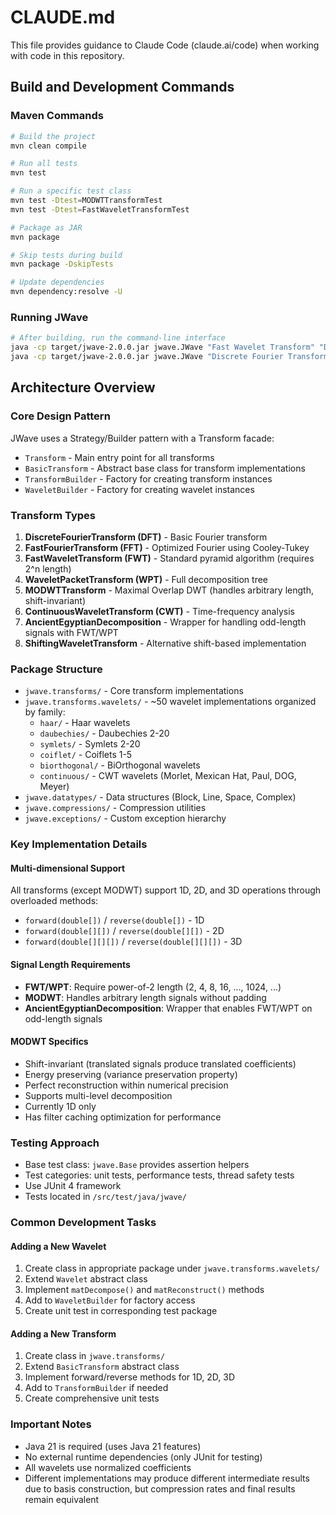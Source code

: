 # CLAUDE.md

This file provides guidance to Claude Code (claude.ai/code) when working with code in this repository.

## Build and Development Commands

### Maven Commands
```bash
# Build the project
mvn clean compile

# Run all tests
mvn test

# Run a specific test class
mvn test -Dtest=MODWTTransformTest
mvn test -Dtest=FastWaveletTransformTest

# Package as JAR
mvn package

# Skip tests during build
mvn package -DskipTests

# Update dependencies
mvn dependency:resolve -U
```

### Running JWave
```bash
# After building, run the command-line interface
java -cp target/jwave-2.0.0.jar jwave.JWave "Fast Wavelet Transform" "Daubechies 20"
java -cp target/jwave-2.0.0.jar jwave.JWave "Discrete Fourier Transform"
```

## Architecture Overview

### Core Design Pattern
JWave uses a Strategy/Builder pattern with a Transform facade:
- `Transform` - Main entry point for all transforms
- `BasicTransform` - Abstract base class for transform implementations
- `TransformBuilder` - Factory for creating transform instances
- `WaveletBuilder` - Factory for creating wavelet instances

### Transform Types
1. **DiscreteFourierTransform (DFT)** - Basic Fourier transform
2. **FastFourierTransform (FFT)** - Optimized Fourier using Cooley-Tukey
3. **FastWaveletTransform (FWT)** - Standard pyramid algorithm (requires 2^n length)
4. **WaveletPacketTransform (WPT)** - Full decomposition tree
5. **MODWTTransform** - Maximal Overlap DWT (handles arbitrary length, shift-invariant)
6. **ContinuousWaveletTransform (CWT)** - Time-frequency analysis
7. **AncientEgyptianDecomposition** - Wrapper for handling odd-length signals with FWT/WPT
8. **ShiftingWaveletTransform** - Alternative shift-based implementation

### Package Structure
- `jwave.transforms/` - Core transform implementations
- `jwave.transforms.wavelets/` - ~50 wavelet implementations organized by family:
  - `haar/` - Haar wavelets
  - `daubechies/` - Daubechies 2-20
  - `symlets/` - Symlets 2-20
  - `coiflet/` - Coiflets 1-5
  - `biorthogonal/` - BiOrthogonal wavelets
  - `continuous/` - CWT wavelets (Morlet, Mexican Hat, Paul, DOG, Meyer)
- `jwave.datatypes/` - Data structures (Block, Line, Space, Complex)
- `jwave.compressions/` - Compression utilities
- `jwave.exceptions/` - Custom exception hierarchy

### Key Implementation Details

#### Multi-dimensional Support
All transforms (except MODWT) support 1D, 2D, and 3D operations through overloaded methods:
- `forward(double[])` / `reverse(double[])` - 1D
- `forward(double[][])` / `reverse(double[][])` - 2D
- `forward(double[][][])` / `reverse(double[][][])` - 3D

#### Signal Length Requirements
- **FWT/WPT**: Require power-of-2 length (2, 4, 8, 16, ..., 1024, ...)
- **MODWT**: Handles arbitrary length signals without padding
- **AncientEgyptianDecomposition**: Wrapper that enables FWT/WPT on odd-length signals

#### MODWT Specifics
- Shift-invariant (translated signals produce translated coefficients)
- Energy preserving (variance preservation property)
- Perfect reconstruction within numerical precision
- Supports multi-level decomposition
- Currently 1D only
- Has filter caching optimization for performance

### Testing Approach
- Base test class: `jwave.Base` provides assertion helpers
- Test categories: unit tests, performance tests, thread safety tests
- Use JUnit 4 framework
- Tests located in `/src/test/java/jwave/`

### Common Development Tasks

#### Adding a New Wavelet
1. Create class in appropriate package under `jwave.transforms.wavelets/`
2. Extend `Wavelet` abstract class
3. Implement `matDecompose()` and `matReconstruct()` methods
4. Add to `WaveletBuilder` for factory access
5. Create unit test in corresponding test package

#### Adding a New Transform
1. Create class in `jwave.transforms/`
2. Extend `BasicTransform` abstract class
3. Implement forward/reverse methods for 1D, 2D, 3D
4. Add to `TransformBuilder` if needed
5. Create comprehensive unit tests

### Important Notes
- Java 21 is required (uses Java 21 features)
- No external runtime dependencies (only JUnit for testing)
- All wavelets use normalized coefficients
- Different implementations may produce different intermediate results due to basis construction, but compression rates and final results remain equivalent